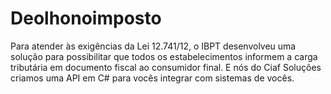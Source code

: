 # Deolhonoimposto
Para atender às exigências da Lei 12.741/12, o IBPT desenvolveu uma solução para possibilitar que todos os estabelecimentos informem a carga tributária em documento fiscal ao consumidor final. E nós do Ciaf Soluções criamos uma API em C# para vocês integrar com sistemas de vocês. 
